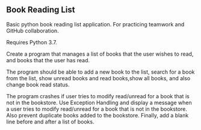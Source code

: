 ## Book Reading List

Basic python book reading list application. For practicing teamwork and GitHub collaboration.

Requires Python 3.7.

Create a program that manages a list of books that the user wishes to read, and books that the user has read.

The program should be able to add a new book to the list, search for a book from the list, show unread books and read books,show all books, and also change book read status.

The program crashes if user tries to modify read/unread for a book that is not in the bookstore. Use Exception Handling and display a message when a user tries to modify read/unread for a book that is not in the bookstore. Also prevent duplicate books added to the bookstore.
Finally, add a blank line before and after a list of books.